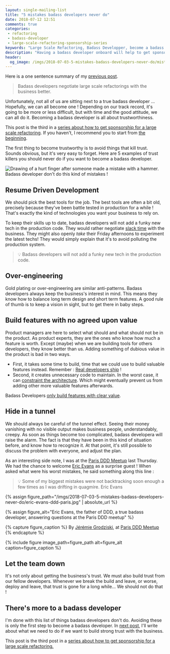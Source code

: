 ```yaml
---
layout: single-mailing-list
title: "5 mistakes badass developers never do"
date: 2018-07-12 12:51
comments: true
categories:
 - refactoring
 - badass-developer
 - large-scale-refactoring-sponsorship-series
keywords: "Large Scale Refactoring, Badass Developper, become a badass developer, refactoring large software projects, refactoring large software systems, refactoring large code base, refactoring in large software projects"
description: "Having a badass developer onboard will help to get sponsorship for a large scale refactoring. If you don't have a badass developer nearby, or / and if you want to become one yourself, read on. Here are a five mistakes to avoid in order to become a badass developer."
header:
  og_image: /imgs/2018-07-03-5-mistakes-badass-developers-never-do/mistake.jpg
---
```

Here is a one sentence summary of my [previous post](/why-we-need-badass-developers-to-perform-large-scale-refactorings/).

> Badass developers negotiate large scale refactorings with the business better.

 Unfortunately, not all of us are sitting next to a true badass developer ... Hopefully, we can all become one ! Depending on our track record, it's going to be more or less difficult, but with time and the good attitude, we can all do it. Becoming a badass developer is all about trustworthiness.

This post is the third in a [series about how to get sponsorship for a large scale refactoring]({{site.baseurl}}/categories/#large-scale-refactoring-sponsorship-series). If you haven't, I recommend you to start from [the beginning](/how-to-convince-your-business-to-sponsor-a-large-scale-refactoring/).

The first thing to become trustworthy is to avoid things that kill trust. Sounds obvious, but it's very easy to forget. Here are 5 examples of trust killers you should never do if you want to become a badass developer.

![Drawing of a hurt finger after someone made a mistake with a hammer. Badass developer don't do this kind of mistakes !]({{site.url}}{{site.baseurl}}/imgs/2018-07-03-5-mistakes-badass-developers-never-do/mistake.jpg)

## Resume Driven Development

We should pick the best tools for the job. The best tools are often a bit old, precisely because they've been battle tested in production for a while ! That's exactly the kind of technologies you want your business to rely on.

To keep their skills up to date, badass developers will not add a funky new tech in the production code. They would rather negotiate [slack time](http://www.jamesshore.com/Agile-Book/slack.html) with the business. They might also openly _take_ their Friday afternoons to experiment the latest techs! They would simply explain that it's to avoid polluting the production system.

> 💡 Badass developers will not add a funky new tech in the production code.

## Over-engineering

Gold plating or over-engineering are similar anti-patterns. Badass developers always keep the business's interest in mind. This means they know how to balance long term design and short term features. A good rule of thumb is to keep a vision in sight, but to get there in baby steps.

## Build features with no agreed upon value

Product managers are here to select what should and what should not be in the product. As product experts, they are the ones who know how much a feature is worth. Except (maybe) when we are building tools for others developers, they know better than us. Adding something of dubious value in the product is bad in two ways. 

*   First, it takes some time to build, time that we could use to build valuable features instead. Remember : [Real developers ship](/real-developers-ship/) !
*   Second, it creates unnecessary code to maintain. In the worst case, it can [constraint the architecture](/incremental-architecture-a-cure-against-architecture-astronauts/). Which might eventually prevent us from adding other more valuable features afterwards.

Badass Developers [only build features with clear value]({{site.url}}/you-should-refuse-to-develop-what-you-dont-understand/).

## Hide in a tunnel

We should always be careful of the tunnel effect. Seeing their money vanishing with no visible output makes business people, understandably, creepy. As soon as things become too complicated, badass developera will raise the alarm. The fact is that they have been in this kind of situation before, and know how to recognize it. At that point, it's still possible to discuss the problem with everyone, and adjust the plan.

As an interesting side note, I was at the [Paris DDD Meetup](https://www.meetup.com/fr-FR/DDD-Paris/) last Thursday. We had the chance to welcome [Eric Evans](https://twitter.com/ericevans0) as a surprise guest ! When asked what were his worst mistakes, he said something along this line :

> 💡 Some of my biggest mistakes were not backtracking soon enough a few times as I was drifting in quagmire. Eric Evans

{% assign figure_path="/imgs/2018-07-03-5-mistakes-badass-developers-never-do/eric-evans-ddd-paris.jpg" | absolute_url %}

{% assign figure_alt="Eric Evans, the father of DDD, a true badass developer, answering questions at the Paris DDD meetup" %}

{% capture figure_caption %}
By [Jérémie Grodziski](https://www.grodziski.com/), at [Paris DDD Meetup](https://www.meetup.com/fr-FR/DDD-Paris/events/248022866/)
{% endcapture %}

{% include figure image_path=figure_path alt=figure_alt caption=figure_caption %}



## Let the team down

It's not only about getting the business's trust. We must also build trust from our fellow developers. Whenever we break the build and leave, or worse, deploy and leave, that trust is gone for a long while... We should not do that !

## There's more to a badass developer

I'm done with this list of things badass developers don't do. Avoiding these is only the first step to become a badass developer. In [next post](/principles-that-will-make-you-become-a-badass-developer/), I'll write about what we need to do if we want to build strong trust with the business.

This post is the third post in a [series about how to get sponsorship for a large scale refactoring.]({{site.baseurl}}/categories/#large-scale-refactoring-sponsorship-series)
